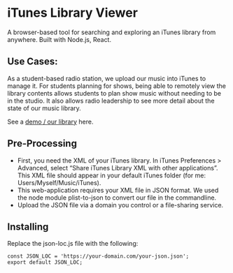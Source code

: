 # iTunes Library Viewer

A browser-based tool for searching and exploring an iTunes library from anywhere. Built with Node.js, React.

## Use Cases:
As a student-based radio station, we upload our music into iTunes to manage it. For students planning for shows, being able to remotely view the library contents allows students to plan show music without needing to be in the studio. It also allows radio leadership to see more detail about the state of our music library.

See a [demo / our library](festive-mclean-66803d.netlify.app) here.

## Pre-Processing
* First, you need the XML of your iTunes library. In iTunes Preferences > Advanced, select “Share iTunes Library XML with other applications”. This XML file should appear in your default iTunes folder (for me: Users/Myself/Music/iTunes). 
* This web-application requires your XML file in JSON format. We used the node module plist-to-json to convert our file in the commandline.
* Upload the JSON file via a domain you control or a file-sharing service.

## Installing
Replace the json-loc.js file with the following:
```
const JSON_LOC = 'https://your-domain.com/your-json.json';
export default JSON_LOC;
```
